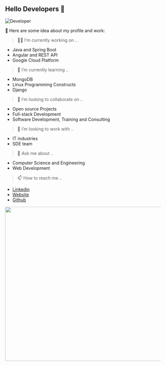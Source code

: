 ## Hello Developers 👋
<!--
**sanchit2107/sanchit2107** is a ✨ _special_ ✨ repository because its `README.md` (this file) appears on your GitHub profile.
-->

![Developer](https://www.ravsanmedia.com/web_assets/images/website.gif)

:pushpin: Here are some idea about my profile and work:

> :man_technologist: I’m currently working on ..
- Java and Spring Boot
- Angular and REST API
- Google Cloud Platform

> 🌱 I’m currently learning ..
- MongoDB
- Linux Programming Constructs
- Django

> 👯 I’m looking to collaborate on ..
- Open source Projects
- Full-stack Development
- Software Development, Training and Consulting

> 🤔 I’m looking to work with ..
- IT industries
- SDE team

> 💬 Ask me about ..
- Computer Science and Engineering
- Web Development

> 📫 How to reach me ..
- [Linkedin](https://www.linkedin.com/in/sanchit21/)
- [Website](https://sanchit2107.herokuapp.com/)
- [Github](https://github.com/sanchit2107)

<p align="center">
  <img width="760" height="500" src="https://physicsgurukul.files.wordpress.com/2019/02/character-1.gif">
</p>
